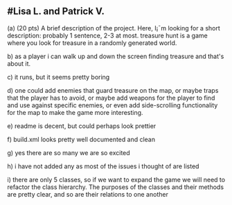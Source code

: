 #Lisa L. and Patrick V.
--------------------------------

(a) (20 pts) A brief description of the project. Here, I¡¯m looking for a short description: probably 1 sentence, 2-3 at most.
treasure hunt is a game where you look for treasure in a randomly generated world.

b) as a player i can walk up and down the screen finding treasure and that's about it.

c) it runs, but it seems pretty boring

d) one could add enemies that guard treasure on the map, or maybe traps that the player has to avoid, or maybe add weapons for the player to find and use against specific enemies, or even add side-scrolling functionality for the map to make the game more interesting.

e) readme is decent, but could perhaps look prettier

f) build.xml looks pretty well documented and clean

g) yes there are so many we are so excited

h) i have not added any as most of the issues i thought of are listed

i) there are only 5 classes, so if we want to expand the game we will need to refactor the class hierarchy. The purposes of the classes and their methods are pretty clear, and so are their relations to one another
